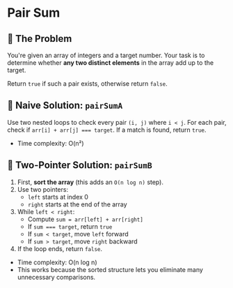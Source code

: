 # Pair Sum

## 🧠 The Problem

You're given an array of integers and a target number. Your task is to determine
whether **any two distinct elements** in the array add up to the target.

Return `true` if such a pair exists, otherwise return `false`.

## 🐢 Naive Solution: `pairSumA`

Use two nested loops to check every pair `(i, j)` where `i < j`. For each pair,
check if `arr[i] + arr[j] === target`. If a match is found, return `true`.

- Time complexity: O(n²)

## 🐇 Two-Pointer Solution: `pairSumB`

1. First, **sort the array** (this adds an `O(n log n)` step).
2. Use two pointers:
   - `left` starts at index 0
   - `right` starts at the end of the array
3. While `left < right`:
   - Compute `sum = arr[left] + arr[right]`
   - If `sum === target`, return `true`
   - If `sum < target`, move `left` forward
   - If `sum > target`, move `right` backward
4. If the loop ends, return `false`.

- Time complexity: O(n log n)
- This works because the sorted structure lets you eliminate many unnecessary
  comparisons.
